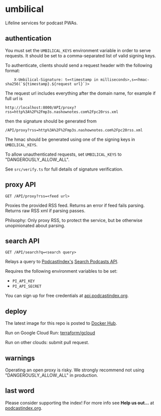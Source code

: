 # umbilical

Lifeline services for podcast PWAs.

## authentication

You must set the `UMBILICAL_KEYS` environment variable in order to serve
requests. It should be set to a comma-separated list of valid signing keys.

To authenticate, clients should send a request header with the following format:

```
    X-Umbilical-Signature: t=<timestamp in milliseconds>,s=<hmac-sha256(`${timestamp}.${request url}`)>
```

The request url includes everything after the domain name, for example if full
url is

```
http://localhost:8000/API/proxy?rss=http%3A%2F%2Fmp3s.nashownotes.com%2Fpc20rss.xml
```

then the signature should be generated from

```
/API/proxy?rss=http%3A%2F%2Fmp3s.nashownotes.com%2Fpc20rss.xml
```

The hmac should be generated using one of the signing keys in `UMBILICAL_KEYS`.

To allow unauthenticated requests, set `UMBILICAL_KEYS` to "DANGEROUSLY_ALLOW_ALL".

See `src/verify.ts` for full details of signature verification.

## proxy API

`GET /API/proxy?rss=<feed url>`

Proxies the provided RSS feed. Returns an error if feed fails parsing. Returns raw RSS xml if parsing passes.

Philsophy: Only proxy RSS, to protect the service, but be otherwise unopinionated about parsing.

## search API

`GET /API/search?q=<search query>`

Relays a query to [PodcastIndex's](https://podcastindex.org/) [Search Podcasts API](https://podcastindex-org.github.io/docs-api/#get-/search/byterm).

Requires the following environment variables to be set:

- `PI_API_KEY`
- `PI_API_SECRET`

You can sign up for free credentials at [api.podcastindex.org](https://api.podcastindex.org/).

## deploy

The latest image for this repo is posted to [Docker Hub](https://hub.docker.com/r/aegrumet/umbilical/tags).

Run on Google Cloud Run: [terraform/gcloud](terraform/gcloud)

Run on other clouds: submit pull request.

## warnings

Operating an open proxy is risky. We strongly recommend not using "DANGEROUSLY_ALLOW_ALL" in production.

## last word

Please consider supporting the index! For more info see **Help us out...** at [podcastindex.org](https://podcastindex.org).
